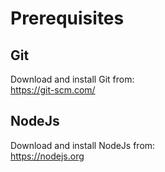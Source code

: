 # Prerequisites

## Git

Download and install Git from:  
https://git-scm.com/

## NodeJs

Download and install NodeJs from:  
https://nodejs.org
